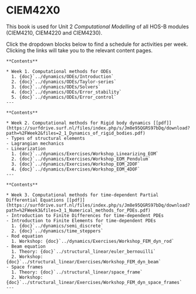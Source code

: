 # CIEM42X0

This book is used for Unit 2 *Computational Modelling* of all HOS-B modules (CIEM4210, CIEM4220 and CIEM4230).

Click the dropdown blocks below to find a schedule for activities per week. Clicking the links will take you to the relevant content pages.

```{dropdown} Week 1
**Contents**

* Week 1. Computational methods for ODEs  
  1. {doc}`../dynamics/ODEs/Introduction`
  2. {doc}`../dynamics/ODEs/Taylor-series`
  3. {doc}`../dynamics/ODEs/Solvers`
  4. {doc}`../dynamics/ODEs/Error_stability`
  5. {doc}`../dynamics/ODEs/Error_control`
---
```

```{dropdown} Week 2
**Contents**

* Week 2. Computational methods for Rigid body dynamics [[pdf]](https://surfdrive.surf.nl/files/index.php/s/Jm8e95QGRS97bDq/download?path=%2FWeek2&files=2_1_Dynamics_of_rigid_bodies.pdf)
- Types of structural elements
- Lagrangian mechanics
- Linearization
  1. {doc}`../dynamics/Exercises/Workshop_Linearizing_EOM`
  2. {doc}`../dynamics/Exercises/Workshop_EOM_Pendulum`
  3. {doc}`../dynamics/Exercises/Workshop_EOM_2DOF`
  4. {doc}`../dynamics/Exercises/Workshop_EOM_4DOF`
---
```

```{dropdown} Week 3
**Contents**

* Week 3. Computational methods for time-dependent Partial Differential Equations [[pdf]](https://surfdrive.surf.nl/files/index.php/s/Jm8e95QGRS97bDq/download?path=%2FWeek3&files=3_1_Numerical_methods_for_PDEs.pdf)
- Introduction to Finite Differences for time-dependent PDEs
- Introduction to Finite Elements for time-dependent PDEs
  1. {doc}`../dynamics/semi_discrete`
  2. {doc}`../dynamics/time_steppers`
- Rod equation
  1. Workshop: {doc}`../dynamics/Exercises/Workshop_FEM_dyn_rod`
- Beam equation
  1. Theory: {doc}`../structural_linear/euler_bernouilli`
  2. Workshop: {doc}`../structural_linear/Exercises/Workshop_FEM_dyn_beam`
- Space frames
  1. Theory: {doc}`../structural_linear/space_frame`
  2. Workshop: {doc}`../structural_linear/Exercises/Workshop_FEM_dyn_space_frames`
---
